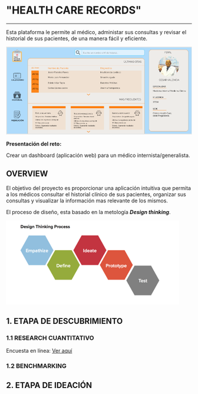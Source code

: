 # "HEALTH CARE RECORDS"
***
Esta plataforma le permite al médico, administar sus consultas y revisar el historial de sus pacientes, de una manera fácil y eficiente.

![dashboard](assets/images/preview.PNG)

**Presentación del reto:**

Crear un dashboard (aplicación web) para un médico internista/generalista.

## OVERVIEW

El objetivo del proyecto es proporcionar una aplicación intuitiva que permita a los médicos consultar el historial clínico de sus pacientes, organizar sus consultas y visualizar la información mas relevante de los mismos.

El proceso de diseño, esta basado en la metología ***Design thinking***.

![img](assets/images/Design-Thinking-Graphic.png)

## 1. ETAPA DE DESCUBRIMIENTO

### 1.1 RESEARCH CUANTITATIVO

Encuesta en línea:
[Ver aquí](https://goo.gl/forms/zjMvCLSVRTAsMq9J2)


### 1.2 BENCHMARKING


## 2. ETAPA DE IDEACIÓN





